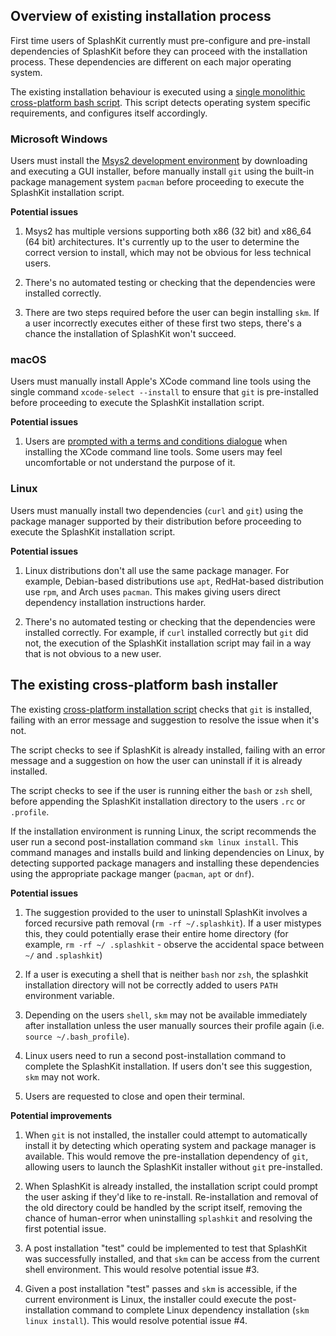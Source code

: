 ## Overview of existing installation process

First time users of SplashKit currently must pre-configure and pre-install dependencies of SplashKit
before they can proceed with the installation process. These dependencies are different on each
major operating system.

The existing installation behaviour is executed using a
[single monolithic cross-platform bash script](https://github.com/thoth-tech/skm/blob/master/install-scripts/skm-install.sh).
This script detects operating system specific requirements, and configures itself accordingly.

### Microsoft Windows

Users must install the [Msys2 development environment](https://www.msys2.org/) by downloading and
executing a GUI installer, before manually install `git` using the built-in package management
system `pacman` before proceeding to execute the SplashKit installation script.

**Potential issues**

1. Msys2 has multiple versions supporting both x86 (32 bit) and x86_64 (64 bit) architectures. It's
   currently up to the user to determine the correct version to install, which may not be obvious
   for less technical users.

1. There's no automated testing or checking that the dependencies were installed correctly.

1. There are two steps required before the user can begin installing `skm`. If a user incorrectly
   executes either of these first two steps, there's a chance the installation of SplashKit won't
   succeed.

### macOS

Users must manually install Apple's XCode command line tools using the single command
`xcode-select --install` to ensure that `git` is pre-installed before proceeding to execute the
SplashKit installation script.

**Potential issues**

1. Users are
   [prompted with a terms and conditions dialogue](https://apple.stackexchange.com/questions/337744/installing-xcode-command-line-tools)
   when installing the XCode command line tools. Some users may feel uncomfortable or not understand
   the purpose of it.

### Linux

Users must manually install two dependencies (`curl` and `git`) using the package manager supported
by their distribution before proceeding to execute the SplashKit installation script.

**Potential issues**

1. Linux distributions don't all use the same package manager. For example, Debian-based
   distributions use `apt`, RedHat-based distribution use `rpm`, and Arch uses `pacman`. This makes
   giving users direct dependency installation instructions harder.

1. There's no automated testing or checking that the dependencies were installed correctly. For
   example, if `curl` installed correctly but `git` did not, the execution of the SplashKit
   installation script may fail in a way that is not obvious to a new user.

## The existing cross-platform bash installer

The existing
[cross-platform installation script](https://github.com/thoth-tech/skm/blob/master/install-scripts/skm-install.sh)
checks that `git` is installed, failing with an error message and suggestion to resolve the issue
when it's not.

The script checks to see if SplashKit is already installed, failing with an error message and a
suggestion on how the user can uninstall if it is already installed.

The script checks to see if the user is running either the `bash` or `zsh` shell, before appending
the SplashKit installation directory to the users `.rc` or `.profile`.

If the installation environment is running Linux, the script recommends the user run a second
post-installation command `skm linux install`. This command manages and installs build and linking
dependencies on Linux, by detecting supported package managers and installing these dependencies
using the appropriate package manger (`pacman`, `apt` or `dnf`).

**Potential issues**

1. The suggestion provided to the user to uninstall SplashKit involves a forced recursive path
   removal (`rm -rf ~/.splashkit`). If a user mistypes this, they could potentially erase their
   entire home directory (for example, `rm -rf ~/ .splashkit` - observe the accidental space between
   `~/` and `.splashkit`)

1. If a user is executing a shell that is neither `bash` nor `zsh`, the splashkit installation
   directory will not be correctly added to users `PATH` environment variable.

1. Depending on the users `shell`, `skm` may not be available immediately after installation unless
   the user manually sources their profile again (i.e. `source ~/.bash_profile`).

1. Linux users need to run a second post-installation command to complete the SplashKit
   installation. If users don't see this suggestion, `skm` may not work.

1. Users are requested to close and open their terminal.

**Potential improvements**

1. When `git` is not installed, the installer could attempt to automatically install it by detecting
   which operating system and package manager is available. This would remove the pre-installation
   dependency of `git`, allowing users to launch the SplashKit installer without `git`
   pre-installed.

1. When SplashKit is already installed, the installation script could prompt the user asking if
   they'd like to re-install. Re-installation and removal of the old directory could be handled by
   the script itself, removing the chance of human-error when uninstalling `splashkit` and resolving
   the first potential issue.

1. A post installation "test" could be implemented to test that SplashKit was successfully
   installed, and that `skm` can be access from the current shell environment. This would resolve
   potential issue #3.

1. Given a post installation "test" passes and `skm` is accessible, if the current environment is
   Linux, the installer could execute the post-installation command to complete Linux dependency
   installation (`skm linux install`). This would resolve potential issue #4.

